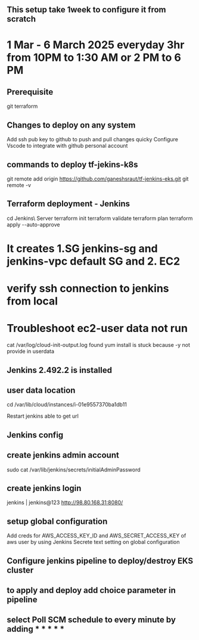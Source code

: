 ## This setup take 1week to configure it from scratch
# 1 Mar - 6 March 2025 everyday 3hr from 10PM to 1:30 AM or 2 PM to 6 PM
## Prerequisite
git
terraform

## Changes to deploy on any system
Add ssh pub key to github to push and pull changes quicky
Configure Vscode to integrate with github personal account

## commands to deploy tf-jekins-k8s
git remote add origin https://github.com/ganeshsraut/tf-jenkins-eks.git
git remote -v

## Terraform deployment - Jenkins
cd Jenkins\ Server
terraform init
terraform validate
terraform plan
terraform apply --auto-approve

# It creates 1.SG jenkins-sg and jenkins-vpc default SG and 2. EC2
# verify ssh connection to jenkins from local


# Troubleshoot ec2-user data not run
cat  /var/log/cloud-init-output.log
found yum install is stuck because -y not provide in userdata

## Jenkins 2.492.2 is installed
## user data location 
cd /var/lib/cloud/instances/i-01e9557370ba1db11

Restart jenkins able to get url

## Jenkins config
## create jenkins  admin account
sudo cat /var/lib/jenkins/secrets/initialAdminPassword

## create jenkins login
jenkins | jenkins@123
http://98.80.168.31:8080/


## setup global configuration
 Add creds for AWS_ACCESS_KEY_ID and AWS_SECRET_ACCESS_KEY of aws user by using Jenkins Secrete text setting on global configuration

## Configure jenkins pipeline to deploy/destroy EKS cluster
## to apply and deploy add choice parameter in pipeline
## select Poll SCM schedule to every minute by adding * * * * *